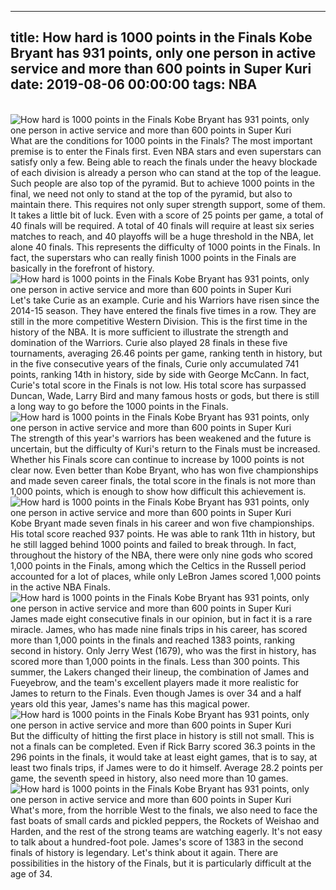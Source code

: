 
---
title: How hard is 1000 points in the Finals Kobe Bryant has 931 points, only one person in active service and more than 600 points in Super Kuri
date: 2019-08-06 00:00:00
tags:  NBA
---
​
![How hard is 1000 points in the Finals Kobe Bryant has 931 points, only one person in active service and more than 600 points in Super Kuri](6b926793d86f4889890e9cc3cf7e6fd0.jpg)
​
What are the conditions for 1000 points in the Finals? The most important premise is to enter the Finals first. Even NBA stars and even superstars can satisfy only a few.
Being able to reach the finals under the heavy blockade of each division is already a person who can stand at the top of the league. Such people are also top of the pyramid. But to achieve 1000 points in the final, we need not only to stand at the top of the pyramid, but also to maintain there. This requires not only super strength support, some of them. It takes a little bit of luck.
Even with a score of 25 points per game, a total of 40 finals will be required. A total of 40 finals will require at least six series matches to reach, and 40 playoffs will be a huge threshold in the NBA, let alone 40 finals.
This represents the difficulty of 1000 points in the Finals. In fact, the superstars who can really finish 1000 points in the Finals are basically in the forefront of history.
​
![How hard is 1000 points in the Finals Kobe Bryant has 931 points, only one person in active service and more than 600 points in Super Kuri](a0bc774f175442fb836100c00877c9b5.jpg)
​
Let's take Curie as an example. Curie and his Warriors have risen since the 2014-15 season. They have entered the finals five times in a row. They are still in the more competitive Western Division. This is the first time in the history of the NBA. It is more sufficient to illustrate the strength and domination of the Warriors.
Curie also played 28 finals in these five tournaments, averaging 26.46 points per game, ranking tenth in history, but in the five consecutive years of the finals, Curie only accumulated 741 points, ranking 14th in history, side by side with George McCann.
In fact, Curie's total score in the Finals is not low. His total score has surpassed Duncan, Wade, Larry Bird and many famous hosts or gods, but there is still a long way to go before the 1000 points in the Finals.
​
![How hard is 1000 points in the Finals Kobe Bryant has 931 points, only one person in active service and more than 600 points in Super Kuri](5d6e7aaf0a4d440987bb1a0ea4d16548.jpg)
​
The strength of this year's warriors has been weakened and the future is uncertain, but the difficulty of Kuri's return to the Finals must be increased. Whether his Finals score can continue to increase by 1000 points is not clear now.
Even better than Kobe Bryant, who has won five championships and made seven career finals, the total score in the finals is not more than 1,000 points, which is enough to show how difficult this achievement is.
​
![How hard is 1000 points in the Finals Kobe Bryant has 931 points, only one person in active service and more than 600 points in Super Kuri](3c409d8bde3c452f9eb04978f92a00d3.jpg)
​
Kobe Bryant made seven finals in his career and won five championships. His total score reached 937 points. He was able to rank 11th in history, but he still lagged behind 1000 points and failed to break through.
In fact, throughout the history of the NBA, there were only nine gods who scored 1,000 points in the Finals, among which the Celtics in the Russell period accounted for a lot of places, while only LeBron James scored 1,000 points in the active NBA Finals.
​
![How hard is 1000 points in the Finals Kobe Bryant has 931 points, only one person in active service and more than 600 points in Super Kuri](9591a11f1db64f02a9483f465c474d84.jpg)
​
James made eight consecutive finals in our opinion, but in fact it is a rare miracle. James, who has made nine finals trips in his career, has scored more than 1,000 points in the finals and reached 1383 points, ranking second in history. Only Jerry West (1679), who was the first in history, has scored more than 1,000 points in the finals. Less than 300 points.
This summer, the Lakers changed their lineup, the combination of James and Fueyebrow, and the team's excellent players made it more realistic for James to return to the Finals. Even though James is over 34 and a half years old this year, James's name has this magical power.
​
![How hard is 1000 points in the Finals Kobe Bryant has 931 points, only one person in active service and more than 600 points in Super Kuri](4aeb6dbdc38249319ad3c6b9e533fa63.jpg)
​
But the difficulty of hitting the first place in history is still not small. This is not a finals can be completed. Even if Rick Barry scored 36.3 points in the 296 points in the finals, it would take at least eight games, that is to say, at least two finals trips, if James were to do it himself. Average 28.2 points per game, the seventh speed in history, also need more than 10 games.
​
![How hard is 1000 points in the Finals Kobe Bryant has 931 points, only one person in active service and more than 600 points in Super Kuri](6194e228161445bba16aee119e9d3213.jpg)
​
What's more, from the horrible West to the finals, we also need to face the fast boats of small cards and pickled peppers, the Rockets of Weishao and Harden, and the rest of the strong teams are watching eagerly. It's not easy to talk about a hundred-foot pole. James's score of 1383 in the second finals of history is legendary. Let's think about it again. There are possibilities in the history of the Finals, but it is particularly difficult at the age of 34.
